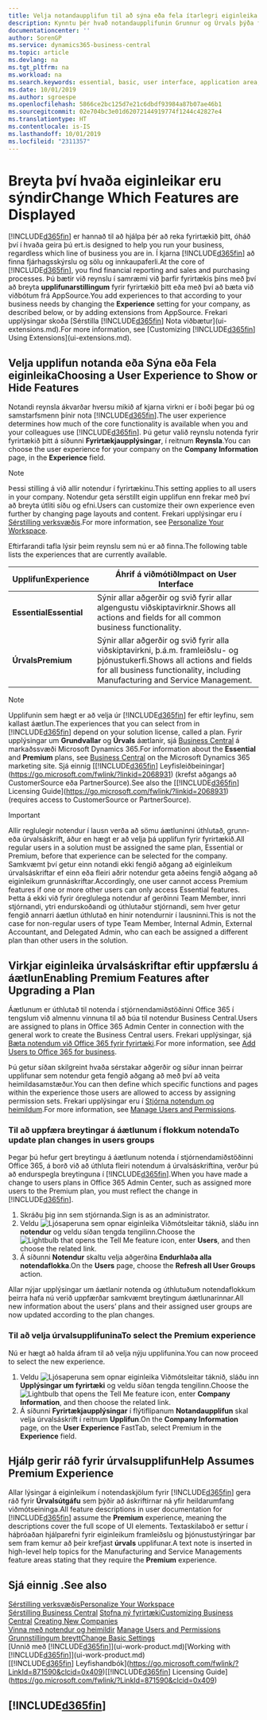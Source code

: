 ```yaml
---
title: Velja notandaupplifun til að sýna eða fela ítarlegri eiginleika | Microsoft Docs
description: Kynntu þér hvað notandaupplifunin Grunnur og Úrvals þýða fyrir notandaviðmótið, notkunarsvið og fyrirtækið þitt.
documentationcenter: ''
author: SorenGP
ms.service: dynamics365-business-central
ms.topic: article
ms.devlang: na
ms.tgt_pltfrm: na
ms.workload: na
ms.search.keywords: essential, basic, user interface, application area, experience
ms.date: 10/01/2019
ms.author: sgroespe
ms.openlocfilehash: 5866ce2bc125d7e21c6dbdf93984a87b07ae46b1
ms.sourcegitcommit: 02e704bc3e01d62072144919774f1244c42827e4
ms.translationtype: HT
ms.contentlocale: is-IS
ms.lasthandoff: 10/01/2019
ms.locfileid: "2311357"
---
```

# <a name="change-which-features-are-displayed"></a><span data-ttu-id="79324-103">Breyta því hvaða eiginleikar eru sýndir</span><span class="sxs-lookup"><span data-stu-id="79324-103">Change Which Features are Displayed</span></span>
[!INCLUDE[d365fin](includes/d365fin_md.md)] <span data-ttu-id="79324-104">er hannað til að hjálpa þér að reka fyrirtækið þitt, óháð því í hvaða geira þú ert.</span><span class="sxs-lookup"><span data-stu-id="79324-104">is designed to help you run your business, regardless which line of business you are in.</span></span> <span data-ttu-id="79324-105">Í kjarna [!INCLUDE[d365fin](includes/d365fin_md.md)] að finna fjárhagsskýrslu og sölu og innkaupaferli.</span><span class="sxs-lookup"><span data-stu-id="79324-105">At the core of [!INCLUDE[d365fin](includes/d365fin_md.md)], you find financial reporting and sales and purchasing processes.</span></span> <span data-ttu-id="79324-106">Þú bætir við reynslu í samræmi við þarfir fyrirtækis þíns með því að breyta **upplifunarstillingum** fyrir fyrirtækið þitt eða með því að bæta við viðbótum frá AppSource.</span><span class="sxs-lookup"><span data-stu-id="79324-106">You add experiences to that according to your business needs by changing the **Experience** setting for your company, as described below, or by adding extensions from AppSource.</span></span> <span data-ttu-id="79324-107">Frekari upplýsingar skoða [Sérstilla [!INCLUDE[d365fin](includes/d365fin_md.md)] Nota viðbætur](ui-extensions.md).</span><span class="sxs-lookup"><span data-stu-id="79324-107">For more information, see [Customizing [!INCLUDE[d365fin](includes/d365fin_md.md)] Using Extensions](ui-extensions.md).</span></span>

## <a name="choosing-a-user-experience-to-show-or-hide-features"></a><span data-ttu-id="79324-108">Velja upplifun notanda eða Sýna eða Fela eiginleika</span><span class="sxs-lookup"><span data-stu-id="79324-108">Choosing a User Experience to Show or Hide Features</span></span>
<span data-ttu-id="79324-109">Notandi reynsla ákvarðar hversu mikið af kjarna virkni er í boði þegar þú og samstarfsmenn þínir nota [!INCLUDE[d365fin](includes/d365fin_md.md)].</span><span class="sxs-lookup"><span data-stu-id="79324-109">The user experience determines how much of the core functionality is available when you and your colleagues use [!INCLUDE[d365fin](includes/d365fin_md.md)].</span></span> <span data-ttu-id="79324-110">Þú getur valið reynslu notenda fyrir fyrirtækið þitt á síðunni **Fyrirtækjaupplýsingar**, í reitnum **Reynsla**.</span><span class="sxs-lookup"><span data-stu-id="79324-110">You can choose the user experience for your company on the **Company Information** page, in the **Experience** field.</span></span>

> [!NOTE]  
> <span data-ttu-id="79324-111">Þessi stilling á við allir notendur í fyrirtækinu.</span><span class="sxs-lookup"><span data-stu-id="79324-111">This setting applies to all users in your company.</span></span> <span data-ttu-id="79324-112">Notendur geta sérstillt eigin upplifun enn frekar með því að breyta útliti síðu og efni.</span><span class="sxs-lookup"><span data-stu-id="79324-112">Users can customize their own experience even further by changing page layouts and content.</span></span> <span data-ttu-id="79324-113">Frekari upplýsingar eru í [Sérstilling verksvæðis](ui-personalization-user.md).</span><span class="sxs-lookup"><span data-stu-id="79324-113">For more information, see [Personalize Your Workspace](ui-personalization-user.md).</span></span>  

<span data-ttu-id="79324-114">Eftirfarandi tafla lýsir þeim reynslu sem nú er að finna.</span><span class="sxs-lookup"><span data-stu-id="79324-114">The following table lists the experiences that are currently available.</span></span>

| <span data-ttu-id="79324-115">Upplifun</span><span class="sxs-lookup"><span data-stu-id="79324-115">Experience</span></span> | <span data-ttu-id="79324-116">Áhrif á viðmótið</span><span class="sxs-lookup"><span data-stu-id="79324-116">Impact on User Interface</span></span> |
| --- | --- |
| <span data-ttu-id="79324-117">**Essential**</span><span class="sxs-lookup"><span data-stu-id="79324-117">**Essential**</span></span> |<span data-ttu-id="79324-118">Sýnir allar aðgerðir og svið fyrir allar algengustu viðskiptavirknir.</span><span class="sxs-lookup"><span data-stu-id="79324-118">Shows all actions and fields for all common business functionality.</span></span>|
| <span data-ttu-id="79324-119">**Úrvals**</span><span class="sxs-lookup"><span data-stu-id="79324-119">**Premium**</span></span> |<span data-ttu-id="79324-120">Sýnir allar aðgerðir og svið fyrir alla viðskiptavirkni, þ.á.m. framleiðslu- og þjónustukerfi.</span><span class="sxs-lookup"><span data-stu-id="79324-120">Shows all actions and fields for all business functionality, including Manufacturing and Service Management.</span></span>|

> [!NOTE]  
> <span data-ttu-id="79324-121">Upplifunin sem hægt er að velja úr [!INCLUDE[d365fin](includes/d365fin_md.md)] fer eftir leyfinu, sem kallast áætlun.</span><span class="sxs-lookup"><span data-stu-id="79324-121">The experiences that you can select from in [!INCLUDE[d365fin](includes/d365fin_md.md)] depend on your solution license, called a plan.</span></span> <span data-ttu-id="79324-122">Fyrir upplýsingar um **Grundvallar** og **Úrvals** áætlanir, sjá [Business Central](https://go.microsoft.com/fwlink/?linkid=870242) á markaðssvæði Microsoft Dynamics 365.</span><span class="sxs-lookup"><span data-stu-id="79324-122">For information about the **Essential** and **Premium** plans, see [Business Central](https://go.microsoft.com/fwlink/?linkid=870242) on the Microsoft Dynamics 365 marketing site.</span></span> <span data-ttu-id="79324-123">Sjá einnig [[!INCLUDE[d365fin](includes/d365fin_md.md)] Leyfisleiðbeiningar](https://go.microsoft.com/fwlink/?linkid=2068931) (krefst aðgangs að CustomerSource eða PartnerSource).</span><span class="sxs-lookup"><span data-stu-id="79324-123">See also the [[!INCLUDE[d365fin](includes/d365fin_md.md)] Licensing Guide](https://go.microsoft.com/fwlink/?linkid=2068931) (requires access to CustomerSource or PartnerSource).</span></span>

> [!IMPORTANT]  
> <span data-ttu-id="79324-124">Allir reglulegir notendur í lausn verða að sömu áætluninni úthlutað, grunn- eða úrvalsáskrift, áður en hægt er að velja þá upplifun fyrir fyrirtækið.</span><span class="sxs-lookup"><span data-stu-id="79324-124">All regular users in a solution must be assigned the same plan, Essential or Premium, before that experience can be selected for the company.</span></span> <span data-ttu-id="79324-125">Samkvæmt því getur einn notandi ekki fengið aðgang að eiginleikum úrvalsáskriftar ef einn eða fleiri aðrir notendur geta aðeins fengið aðgang að eiginleikum grunnáskriftar.</span><span class="sxs-lookup"><span data-stu-id="79324-125">Accordingly, one user cannot access Premium features if one or more other users can only access Essential features.</span></span> <span data-ttu-id="79324-126">Þetta á ekki við fyrir óreglulega notendur af gerðinni Team Member, innri stjórnandi, ytri endurskoðandi og úthlutaður stjórnandi, sem hver getur fengið annarri áætlun úthlutað en hinir notendurnir í lausninni.</span><span class="sxs-lookup"><span data-stu-id="79324-126">This is not the case for non-regular users of type Team Member, Internal Admin, External Accountant, and Delegated Admin, who can each be assigned a different plan than other users in the solution.</span></span>

## <a name="enabling-premium-features-after-upgrading-a-plan"></a><span data-ttu-id="79324-127">Virkjar eiginleika úrvalsáskriftar eftir uppfærslu á áætlun</span><span class="sxs-lookup"><span data-stu-id="79324-127">Enabling Premium Features after Upgrading a Plan</span></span>
<span data-ttu-id="79324-128">Áætlunum er úthlutað til notenda í stjórnendamiðstöðinni Office 365 í tengslum við almennu vinnuna til að búa til notendur Business Central.</span><span class="sxs-lookup"><span data-stu-id="79324-128">Users are assigned to plans in Office 365 Admin Center in connection with the general work to create the Business Central users.</span></span> <span data-ttu-id="79324-129">Frekari upplýsingar, sjá [Bæta notendum við Office 365 fyrir fyrirtæki](https://support.office.com/en-us/article/Add-users-to-Office-365-for-business-435ccec3-09dd-4587-9ebd-2f3cad6bc2bc).</span><span class="sxs-lookup"><span data-stu-id="79324-129">For more information, see [Add Users to Office 365 for business](https://support.office.com/en-us/article/Add-users-to-Office-365-for-business-435ccec3-09dd-4587-9ebd-2f3cad6bc2bc).</span></span>

<span data-ttu-id="79324-130">Þú getur síðan skilgreint hvaða sérstakar aðgerðir og síður innan þeirrar upplifunar sem notendur geta fengið aðgang að með því að veita heimildasamstæður.</span><span class="sxs-lookup"><span data-stu-id="79324-130">You can then define which specific functions and pages within the experience those users are allowed to access by assigning permission sets.</span></span> <span data-ttu-id="79324-131">Frekari upplýsingar eru í [Stjórna notendum og heimildum](ui-how-users-permissions.md).</span><span class="sxs-lookup"><span data-stu-id="79324-131">For more information, see [Manage Users and Permissions](ui-how-users-permissions.md).</span></span>

### <a name="to-update-plan-changes-in-users-groups"></a><span data-ttu-id="79324-132">Til að uppfæra breytingar á áætlunum í flokkum notenda</span><span class="sxs-lookup"><span data-stu-id="79324-132">To update plan changes in users groups</span></span>
<span data-ttu-id="79324-133">Þegar þú hefur gert breytingu á áætlunum notenda í stjórnendamiðstöðinni Office 365, á borð við að úthluta fleiri notendum á úrvalsáskriftina, verður þú að endurspegla breytinguna í [!INCLUDE[d365fin](includes/d365fin_md.md)].</span><span class="sxs-lookup"><span data-stu-id="79324-133">When you have made a change to users plans in Office 365 Admin Center, such as assigned more users to the Premium plan, you must reflect the change in [!INCLUDE[d365fin](includes/d365fin_md.md)].</span></span>

1. <span data-ttu-id="79324-134">Skráðu þig inn sem stjórnanda.</span><span class="sxs-lookup"><span data-stu-id="79324-134">Sign is as an administrator.</span></span>
2. <span data-ttu-id="79324-135">Veldu ![Ljósaperuna sem opnar eiginleika Viðmótsleitar](media/ui-search/search_small.png "Segðu mér hvað þú vilt gera") táknið, sláðu inn **notendur** og veldu síðan tengda tengilinn.</span><span class="sxs-lookup"><span data-stu-id="79324-135">Choose the ![Lightbulb that opens the Tell Me feature](media/ui-search/search_small.png "Tell me what you want to do") icon, enter **Users**, and then choose the related link.</span></span>
3. <span data-ttu-id="79324-136">Á síðunni **Notendur** skaltu velja aðgerðina **Endurhlaða alla notendaflokka**.</span><span class="sxs-lookup"><span data-stu-id="79324-136">On the **Users** page, choose the **Refresh all User Groups** action.</span></span>

<span data-ttu-id="79324-137">Allar nýjar upplýsingar um áætlanir notenda og úthlutuðum notendaflokkum þeirra hafa nú verið uppfærðar samkvæmt breytingum áætlunarinnar.</span><span class="sxs-lookup"><span data-stu-id="79324-137">All new information about the users’ plans and their assigned user groups are now updated according to the plan changes.</span></span>

### <a name="to-select-the-premium-experience"></a><span data-ttu-id="79324-138">Til að velja úrvalsupplifunina</span><span class="sxs-lookup"><span data-stu-id="79324-138">To select the Premium experience</span></span>
<span data-ttu-id="79324-139">Nú er hægt að halda áfram til að velja nýju upplifunina.</span><span class="sxs-lookup"><span data-stu-id="79324-139">You can now proceed to select the new experience.</span></span>
1. <span data-ttu-id="79324-140">Veldu ![Ljósaperuna sem opnar eiginleika Viðmótsleitar](media/ui-search/search_small.png "Segðu mér hvað þú vilt gera") táknið, sláðu inn **Upplýsingar um fyrirtæki** og veldu síðan tengda tengilinn.</span><span class="sxs-lookup"><span data-stu-id="79324-140">Choose the ![Lightbulb that opens the Tell Me feature](media/ui-search/search_small.png "Tell me what you want to do") icon, enter **Company Information**, and then choose the related link.</span></span>
2. <span data-ttu-id="79324-141">Á síðunni **Fyrirtækjaupplýsingar** í flýtiflipanum **Notandaupplifun** skal velja úrvalsáskrift í reitnum **Upplifun**.</span><span class="sxs-lookup"><span data-stu-id="79324-141">On the **Company Information** page, on the **User Experience** FastTab, select Premium  in the **Experience** field.</span></span>

## <a name="help-assumes-premium-experience"></a><span data-ttu-id="79324-142">Hjálp gerir ráð fyrir úrvalsupplifun</span><span class="sxs-lookup"><span data-stu-id="79324-142">Help Assumes Premium Experience</span></span>
<span data-ttu-id="79324-143">Allar lýsingar á eiginleikum í notendaskjölum fyrir [!INCLUDE[d365fin](includes/d365fin_md.md)] gera ráð fyrir **Úrvalsútgáfu** sem þýðir að áskriftirnar ná yfir heildarumfang viðmótseininga.</span><span class="sxs-lookup"><span data-stu-id="79324-143">All feature descriptions in user documentation for [!INCLUDE[d365fin](includes/d365fin_md.md)] assume the **Premium** experience, meaning the descriptions cover the full scope of UI elements.</span></span> <span data-ttu-id="79324-144">Textaskilaboð er settur í háþróaðan hjálparefni fyrir eiginleikum framleiðslu og þjónustustýringar þar sem fram kemur að þeir krefjast **úrvals** upplifunar.</span><span class="sxs-lookup"><span data-stu-id="79324-144">A text note is inserted in high-level help topics for the Manufacturing and Service Managements feature areas stating that they require the **Premium** experience.</span></span>

## <a name="see-also"></a><span data-ttu-id="79324-145">Sjá einnig .</span><span class="sxs-lookup"><span data-stu-id="79324-145">See also</span></span>
[<span data-ttu-id="79324-146">Sérstilling verksvæðis</span><span class="sxs-lookup"><span data-stu-id="79324-146">Personalize Your Workspace</span></span>](ui-personalization-user.md)  
<span data-ttu-id="79324-147">[Sérstilling Business Central](ui-customizing-overview.md)
[Stofna ný fyrirtæki](about-new-company.md)</span><span class="sxs-lookup"><span data-stu-id="79324-147">[Customizing Business Central](ui-customizing-overview.md)
[Creating New Companies](about-new-company.md)</span></span>  
<span data-ttu-id="79324-148">[Vinna með notendur og heimildir](ui-how-users-permissions.md)  </span><span class="sxs-lookup"><span data-stu-id="79324-148">[Manage Users and Permissions](ui-how-users-permissions.md)  </span></span>  
[<span data-ttu-id="79324-149">Grunnstillingum breytt</span><span class="sxs-lookup"><span data-stu-id="79324-149">Change Basic Settings</span></span>](ui-change-basic-settings.md)  
<span data-ttu-id="79324-150">[Unnið með [!INCLUDE[d365fin](includes/d365fin_md.md)]](ui-work-product.md)</span><span class="sxs-lookup"><span data-stu-id="79324-150">[Working with [!INCLUDE[d365fin](includes/d365fin_md.md)]](ui-work-product.md)</span></span>  
<span data-ttu-id="79324-151">[[!INCLUDE[d365fin](includes/d365fin_md.md)] Leyfishandbók](https://go.microsoft.com/fwlink/?LinkId=871590&clcid=0x409)</span><span class="sxs-lookup"><span data-stu-id="79324-151">[[!INCLUDE[d365fin](includes/d365fin_md.md)] Licensing Guide](https://go.microsoft.com/fwlink/?LinkId=871590&clcid=0x409)</span></span>

## [!INCLUDE[d365fin](includes/free_trial_md.md)]  
